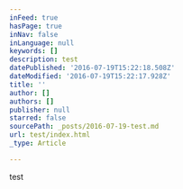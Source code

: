 ```yaml
---
inFeed: true
hasPage: true
inNav: false
inLanguage: null
keywords: []
description: test
datePublished: '2016-07-19T15:22:18.508Z'
dateModified: '2016-07-19T15:22:17.928Z'
title: ''
author: []
authors: []
publisher: null
starred: false
sourcePath: _posts/2016-07-19-test.md
url: test/index.html
_type: Article

---
```

test